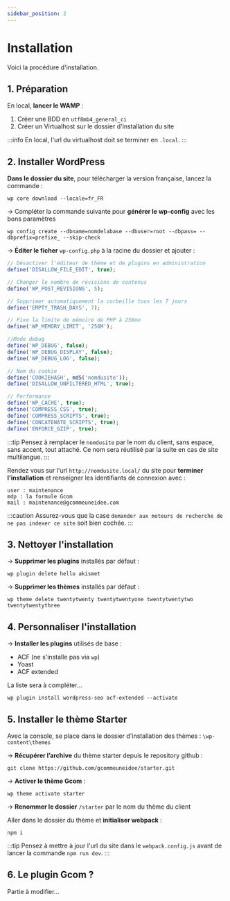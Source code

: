 ```yaml
---
sidebar_position: 2
---
```


# Installation

Voici la procédure d'installation.

## 1. Préparation

En local, **lancer le WAMP** :

1. Créer une BDD en `utf8mb4_general_ci`
2. Créer un Virtualhost sur le dossier d'installation du site

:::info
En local, l'url du virtualhost doit se terminer en `.local`.
:::

## 2. Installer WordPress

**Dans le dossier du site**, pour télécharger la version française, lancez la commande :

```
wp core download --locale=fr_FR
```

→ Compléter la commande suivante pour **générer le wp-config** avec les bons paramètres

```
wp config create --dbname=nomdelabase --dbuser=root --dbpass= --dbprefix=prefixe_ --skip-check
```

→ **Éditer le ficher** `wp-config.php` à la racine du dossier et ajouter :

```php
// Désactiver l'éditeur de thème et de plugins en administration
define('DISALLOW_FILE_EDIT', true);

// Changer le nombre de révisions de contenus
define('WP_POST_REVISIONS', 5);

// Supprimer automatiquement la corbeille tous les 7 jours
define('EMPTY_TRASH_DAYS', 7);

// Fixe la limite de mémoire de PHP à 256mo
define('WP_MEMORY_LIMIT', '256M');

//Mode debug
define('WP_DEBUG', false);
define('WP_DEBUG_DISPLAY', false);
define('WP_DEBUG_LOG', false);

// Nom du cookie
define('COOKIEHASH', md5('nomdusite'));
define('DISALLOW_UNFILTERED_HTML', true);

// Performance
define('WP_CACHE', true);
define('COMPRESS_CSS', true);
define('COMPRESS_SCRIPTS', true);
define('CONCATENATE_SCRIPTS', true);
define('ENFORCE_GZIP', true);
```

:::tip
Pensez à remplacer le `nomdusite` par le nom du client, sans espace, sans accent, tout attaché. Ce nom sera réutilisé par la suite en cas de site multilangue.
:::

Rendez vous sur l'url `http://nomdusite.local/` du site pour **terminer l'installation** et renseigner les identifiants de connexion avec :

    user : maintenance
    mdp : la formule Gcom
    mail : maintenance@gcommeuneidee.com


:::caution
Assurez-vous que la case `demander aux moteurs de recherche de ne pas indexer ce site` soit bien cochée.
:::

## 3. Nettoyer l'installation

→ **Supprimer les plugins** installés par défaut :

```
wp plugin delete hello akismet
```

→ **Supprimer les thèmes** installés par défaut :

```
wp theme delete twentytwenty twentytwentyone twentytwentytwo twentytwentythree
```

## 4. Personnaliser l'installation

→ **Installer les plugins** utilisés de base :
- ACF (ne s'installe pas via `wp`)
- Yoast
- ACF extended

La liste sera à compléter...

```
wp plugin install wordpress-seo acf-extended --activate
```

## 5. Installer le thème Starter

Avec la console, se place dans le dossier d'installation des thèmes : `\wp-content\themes`

→ **Récupérer l’archive** du thème starter depuis le repository github :

```
git clone https://github.com/gcommeuneidee/starter.git
```

→ **Activer le thème Gcom** :
```
wp theme activate starter
```

→ **Renommer le dossier** `/starter` par le nom du thème du client

Aller dans le dossier du thème et **initialiser webpack** :
```
npm i
```
:::tip
Pensez à mettre à jour l'url du site dans le `webpack.config.js` avant de lancer la commande `npm run dev`.
:::

## 6. Le plugin Gcom ?
Partie à modifier...
